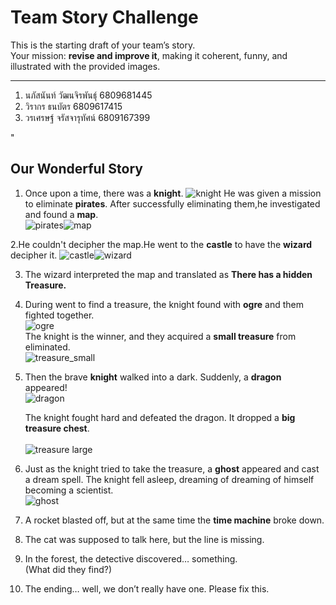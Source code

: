 # Team Story Challenge

This is the starting draft of your team’s story.  
Your mission: **revise and improve it**, making it coherent, funny, and illustrated with the provided images.

---
1. นภัสนันท์ วัฒนจิรพันธุ์ 6809681445
2. วิรากร ธนบัตร 6809617415
3. วรเศรษฐ์ จรัสจารุทัศน์ 6809167399

"
## Our Wonderful Story

1. Once upon a time, there was a **knight**.
   ![knight](img/knight.png)
   He was given a mission to eliminate **pirates**.
   After successfully eliminating them,he investigated and found a **map**.  
   ![pirates](img/pirates.png)![map](img/map.png)


2.He couldn't decipher the map.He went to the **castle** to have the **wizard** decipher it. 
   ![castle](img/castle.png)![wizard](img/wizard.png)

3. The wizard interpreted the map and translated as **There has a hidden Treasure.**<br>

4. During went to find a treasure, the knight found with **ogre** and them fighted together.<br>
   ![ogre](img/ogre.png)
   <br>The knight is the winner, and they acquired a **small treasure** from eliminated.<br>
   ![treasure_small](img/treasure_small.png)<br>

5. Then the brave **knight** walked into a dark.   Suddenly, a **dragon** appeared! <br>
   ![dragon](img/dragon.png) <br>

   The knight fought hard and defeated the dragon. It dropped a **big treasure chest**. <br>  
   ![treasure large](img/treasure_large.png) <br> 

6. Just as the knight tried to take the treasure, a **ghost** appeared and cast a dream spell. 
   The knight fell asleep, dreaming of dreaming of himself becoming a scientist.   
   ![ghost](img/ghost.png)  

7. A rocket blasted off, but at the same time the **time machine** broke down.  

8. The cat was supposed to talk here, but the line is missing.  

9. In the forest, the detective discovered… something.  
   (What did they find?)  

10. The ending… well, we don’t really have one. Please fix this.
